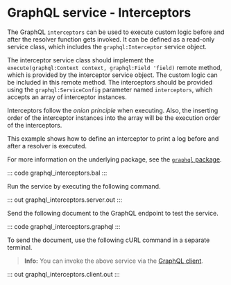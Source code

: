 # GraphQL service - Interceptors

The GraphQL `interceptors` can be used to execute custom logic before and after the resolver function gets invoked. It can be defined as a read-only service class, which includes the `graphql:Interceptor` service object.

The interceptor service class should implement the `execute(graphql:Context context, graphql:Field 'field)` remote method, which is provided by the interceptor service object. The custom logic can be included in this remote method. The interceptors should be provided using the `graphql:ServiceConfig` parameter named `interceptors`, which accepts an array of interceptor instances.

Interceptors follow the _onion principle_ when executing. Also, the inserting order of the interceptor instances into the array will be the execution order of the interceptors.

This example shows how to define an interceptor to print a log before and after a resolver is executed.

For more information on the underlying package, see the [`graphql` package](https://lib.ballerina.io/ballerina/graphql/latest/).

::: code graphql_interceptors.bal :::

Run the service by executing the following command.

::: out graphql_interceptors.server.out :::

Send the following document to the GraphQL endpoint to test the service.

::: code graphql_interceptors.graphql :::

To send the document, use the following cURL command in a separate terminal.

>**Info:** You can invoke the above service via the [GraphQL client](/learn/by-example/graphql-client/).

::: out graphql_interceptors.client.out :::
